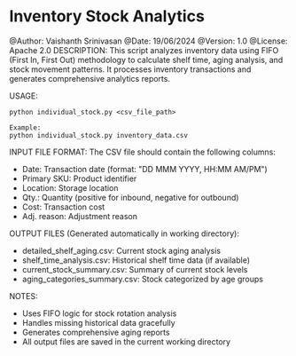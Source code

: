 # Inventory Stock Analytics

@Author: Vaishanth Srinivasan
@Date: 19/06/2024
@Version: 1.0
@License: Apache 2.0
DESCRIPTION:
This script analyzes inventory data using FIFO (First In, First Out) methodology to calculate
shelf time, aging analysis, and stock movement patterns. It processes inventory transactions
and generates comprehensive analytics reports.

USAGE:

    python individual_stock.py <csv_file_path>
    
    Example:
    python individual_stock.py inventory_data.csv
    
INPUT FILE FORMAT:
The CSV file should contain the following columns:
- Date: Transaction date (format: "DD MMM YYYY, HH:MM AM/PM")
- Primary SKU: Product identifier
- Location: Storage location
- Qty.: Quantity (positive for inbound, negative for outbound)
- Cost: Transaction cost
- Adj. reason: Adjustment reason

OUTPUT FILES (Generated automatically in working directory):
- detailed_shelf_aging.csv: Current stock aging analysis
- shelf_time_analysis.csv: Historical shelf time data (if available)
- current_stock_summary.csv: Summary of current stock levels
- aging_categories_summary.csv: Stock categorized by age groups

NOTES:
- Uses FIFO logic for stock rotation analysis
- Handles missing historical data gracefully
- Generates comprehensive aging reports
- All output files are saved in the current working directory
